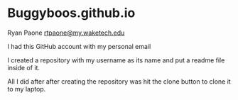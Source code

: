 # Buggyboos.github.io
Ryan Paone
rtpaone@my.waketech.edu

I had this GitHub account with my personal email

I created a repository with my username as its name and put a readme file inside of it.

All I did after after creating the repository was hit the clone button to clone it to my laptop.